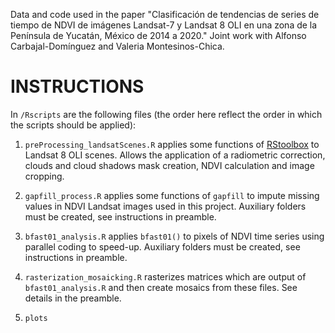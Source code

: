Data and code used in the paper "Clasificación de tendencias de series de tiempo de NDVI de imágenes  Landsat-7 y Landsat 8 OLI en una zona de la Península de Yucatán, México de 2014 a 2020." Joint work with Alfonso Carbajal-Domínguez and Valeria Montesinos-Chica.

# INSTRUCTIONS

In ```/Rscripts``` are the following files (the order here reflect the order in which the scripts should be applied):

  1. ```preProcessing_landsatScenes.R``` applies some functions of
  [RStoolbox](https://cran.r-project.org/package=RStoolbox) to Landsat 8 OLI scenes. Allows the application of 
  a radiometric correction, clouds and cloud shadows mask creation, NDVI calculation and image cropping.
  
  2. ```gapfill_process.R``` applies some functions of ```gapfill``` to impute missing values in NDVI Landsat 
  images used in this project. Auxiliary folders must be created, see instructions in preamble.
  
  3. ```bfast01_analysis.R``` applies ```bfast01()``` to pixels of NDVI time series using parallel coding 
  to speed-up. Auxiliary folders must be created, see instructions in preamble.
  
  4. ```rasterization_mosaicking.R``` rasterizes matrices which are output of ```bfast01_analysis.R``` and 
  then create mosaics from these files. See details in the preamble.
  
  5. ```plots```
